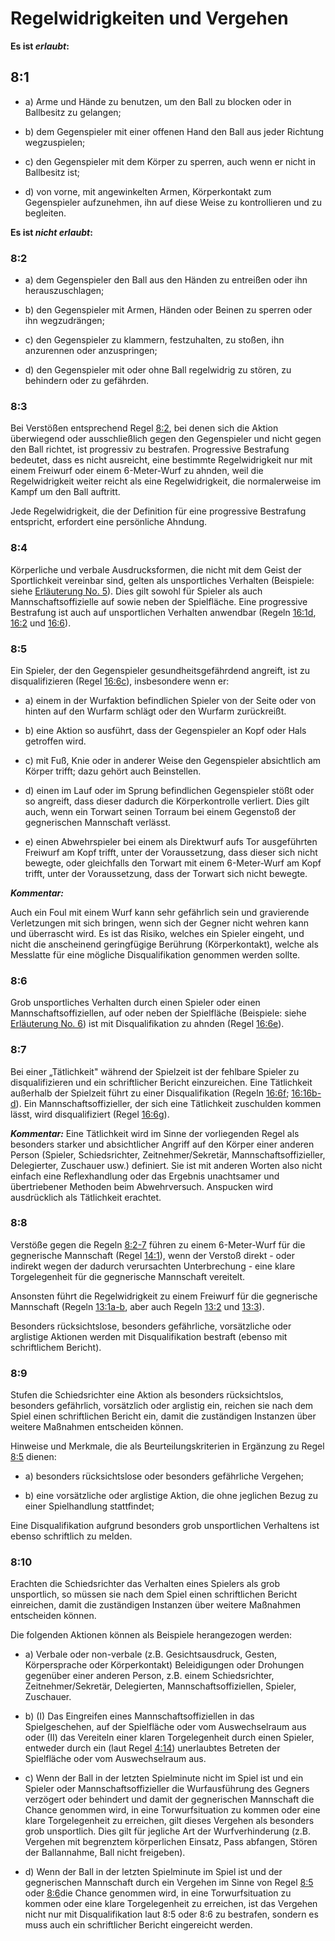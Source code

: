 # Regelwidrigkeiten und Vergehen

**Es ist *erlaubt*:**

## 8:1

- a) Arme und Hände zu benutzen, um den Ball zu blocken oder in
Ballbesitz zu gelangen;

- b) dem Gegenspieler mit einer offenen Hand den Ball aus jeder
Richtung wegzuspielen;

- c) den Gegenspieler mit dem Körper zu sperren, auch wenn er nicht
in Ballbesitz ist;

- d) von vorne, mit angewinkelten Armen, Körperkontakt zum
Gegenspieler aufzunehmen, ihn auf diese Weise zu kontrollieren
und zu begleiten.

**Es ist *nicht erlaubt*:**

### 8:2

- a) dem Gegenspieler den Ball aus den Händen zu entreißen oder ihn
herauszuschlagen;

- b) den Gegenspieler mit Armen, Händen oder Beinen zu sperren
oder ihn wegzudrängen;

- c) den Gegenspieler zu klammern, festzuhalten, zu stoßen, ihn
anzurennen oder anzuspringen;

- d) den Gegenspieler mit oder ohne Ball regelwidrig zu stören, zu
behindern oder zu gefährden.

### 8:3
Bei Verstößen entsprechend Regel [8:2](#8:2), bei denen sich die Aktion
überwiegend oder ausschließlich gegen den Gegenspieler und nicht
gegen den Ball richtet, ist progressiv zu bestrafen. Progressive
Bestrafung bedeutet, dass es nicht ausreicht, eine bestimmte
Regelwidrigkeit nur mit einem Freiwurf oder einem 6-Meter-Wurf zu
ahnden, weil die Regelwidrigkeit weiter reicht als eine Regelwidrigkeit,
die normalerweise im Kampf um den Ball auftritt.

Jede Regelwidrigkeit, die der Definition für eine progressive
Bestrafung entspricht, erfordert eine persönliche Ahndung.
  
### 8:4 
Körperliche und verbale Ausdrucksformen, die nicht mit dem Geist der
Sportlichkeit vereinbar sind, gelten als unsportliches Verhalten
(Beispiele: siehe [Erläuterung No. 5](#5.-unsportliches-verhalten)). Dies gilt sowohl für Spieler als auch
Mannschaftsoffizielle auf sowie neben der Spielfläche. Eine
progressive Bestrafung ist auch auf unsportlichen Verhalten
anwendbar
(Regeln [16:1d](#16:1), [16:2](#16:2) und [16:6](#16:6)).

### 8:5
Ein Spieler, der den Gegenspieler gesundheitsgefährdend angreift, ist
zu disqualifizieren (Regel [16:6c](#16:6)), insbesondere wenn er:
- a) einem in der Wurfaktion befindlichen Spieler von der Seite oder
von hinten auf den Wurfarm schlägt oder den Wurfarm
zurückreißt.

- b) eine Aktion so ausführt, dass der Gegenspieler an Kopf oder Hals
getroffen wird.

- c) mit Fuß, Knie oder in anderer Weise den Gegenspieler absichtlich
am Körper trifft; dazu gehört auch Beinstellen.

- d) einen im Lauf oder im Sprung befindlichen Gegenspieler stößt
oder so angreift, dass dieser dadurch die Körperkontrolle verliert.
Dies gilt auch, wenn ein Torwart seinen Torraum bei einem
Gegenstoß der gegnerischen Mannschaft verlässt.

- e) einen Abwehrspieler bei einem als Direktwurf aufs Tor
ausgeführten Freiwurf am Kopf trifft, unter der Voraussetzung,
dass dieser sich nicht bewegte, oder gleichfalls den Torwart mit
einem 6-Meter-Wurf am Kopf trifft, unter der Voraussetzung, dass
der Torwart sich nicht bewegte.


***Kommentar:***

Auch ein Foul mit einem Wurf kann sehr gefährlich sein und gravierende
Verletzungen mit sich bringen, wenn sich der Gegner nicht wehren kann
und überrascht wird. Es ist das Risiko, welches ein Spieler eingeht, und
nicht die anscheinend geringfügige Berührung (Körperkontakt), welche als
Messlatte für eine mögliche Disqualifikation genommen werden sollte.

### 8:6
Grob unsportliches Verhalten durch einen Spieler oder einen
Mannschaftsoffiziellen, auf oder neben der Spielfläche (Beispiele:
siehe [Erläuterung No. 6](#6.-grob-unsportliches-verhalten)) ist mit Disqualifikation zu ahnden (Regel [16:6e](#16:6)).

### 8:7
Bei einer „Tätlichkeit" während der Spielzeit ist der fehlbare Spieler zu
disqualifizieren und ein schriftlicher Bericht einzureichen. Eine
Tätlichkeit außerhalb der Spielzeit führt zu einer Disqualifikation (Regeln [16:6f](#16:6); [16:16b-d](#16:16)). Ein Mannschaftsoffizieller, der sich eine
Tätlichkeit zuschulden kommen lässt, wird disqualifiziert (Regel [16:6g](#16:6)).

***Kommentar:***
Eine Tätlichkeit wird im Sinne der vorliegenden Regel als besonders starker
und absichtlicher Angriff auf den Körper einer anderen Person (Spieler,
Schiedsrichter, Zeitnehmer/Sekretär, Mannschaftsoffizieller, Delegierter, Zuschauer usw.) definiert. Sie ist mit anderen Worten also nicht einfach
eine Reflexhandlung oder das Ergebnis unachtsamer und übertriebener
Methoden beim Abwehrversuch. Anspucken wird ausdrücklich als
Tätlichkeit erachtet.

### 8:8
Verstöße gegen die Regeln [8:2-7](#8:2)  führen zu einem 6-Meter-Wurf für die
gegnerische Mannschaft (Regel [14:1](#14:1)),  wenn der Verstoß direkt - oder
indirekt wegen der dadurch verursachten Unterbrechung - eine klare
Torgelegenheit für die gegnerische Mannschaft vereitelt.

Ansonsten führt die Regelwidrigkeit zu einem Freiwurf für die
gegnerische Mannschaft (Regeln [13:1a-b](#13:1), aber auch  Regeln [13:2](#13:2) und [13:3](#13:3)).

Besonders rücksichtslose, besonders gefährliche, vorsätzliche oder
arglistige Aktionen werden mit Disqualifikation bestraft (ebenso mit
schriftlichem Bericht). 

### 8:9
Stufen die Schiedsrichter eine Aktion als besonders rücksichtslos,
besonders gefährlich, vorsätzlich oder arglistig ein, reichen sie nach
dem Spiel einen schriftlichen Bericht ein, damit die zuständigen
Instanzen über weitere Maßnahmen entscheiden können.

Hinweise und Merkmale, die als Beurteilungskriterien in Ergänzung zu  Regel [8:5](#8:5) dienen:
- a) besonders rücksichtslose oder besonders gefährliche Vergehen;

- b) eine vorsätzliche oder arglistige Aktion, die ohne jeglichen Bezug
zu einer Spielhandlung stattfindet;

Eine Disqualifikation aufgrund besonders grob unsportlichen
Verhaltens ist ebenso schriftlich zu melden.

### 8:10
Erachten die Schiedsrichter das Verhalten eines Spielers als grob
unsportlich, so müssen sie nach dem Spiel einen schriftlichen Bericht
einreichen, damit die zuständigen Instanzen über weitere
Maßnahmen entscheiden können.

Die folgenden Aktionen können als Beispiele herangezogen werden:
- a) Verbale oder non-verbale (z.B. Gesichtsausdruck, Gesten,
Körpersprache oder Körperkontakt) Beleidigungen oder
Drohungen gegenüber einer anderen Person, z.B. einem
Schiedsrichter, Zeitnehmer/Sekretär, Delegierten,
Mannschaftsoffiziellen, Spieler, Zuschauer.

- b) (I) Das Eingreifen eines Mannschaftsoffiziellen in das
Spielgeschehen, auf der Spielfläche oder vom Auswechselraum
aus oder (II) das Vereiteln einer klaren Torgelegenheit durch einen
Spieler, entweder durch ein (laut Regel [4:14](#4:14)) unerlaubtes Betreten
der Spielfläche oder vom Auswechselraum aus.

- c) Wenn der Ball in der letzten Spielminute nicht im Spiel ist und ein
Spieler oder Mannschaftsoffizieller die Wurfausführung des
Gegners verzögert oder behindert und damit der gegnerischen
Mannschaft die Chance genommen wird, in eine Torwurfsituation
zu kommen oder eine klare Torgelegenheit zu erreichen, gilt
dieses Vergehen als besonders grob unsportlich. Dies gilt für
jegliche Art der Wurfverhinderung (z.B. Vergehen mit begrenztem
körperlichen Einsatz, Pass abfangen, Stören der Ballannahme,
Ball nicht freigeben).

- d) Wenn der Ball in der letzten Spielminute im Spiel ist und der
gegnerischen Mannschaft durch ein Vergehen im Sinne von Regel [8:5](#8:5) oder [8:6](#8:6)die Chance genommen wird, in eine Torwurfsituation
zu kommen oder eine klare Torgelegenheit zu erreichen, ist das
Vergehen nicht nur mit Disqualifikation laut 8:5 oder 8:6 zu
bestrafen, sondern es muss auch ein schriftlicher Bericht
eingereicht werden.
